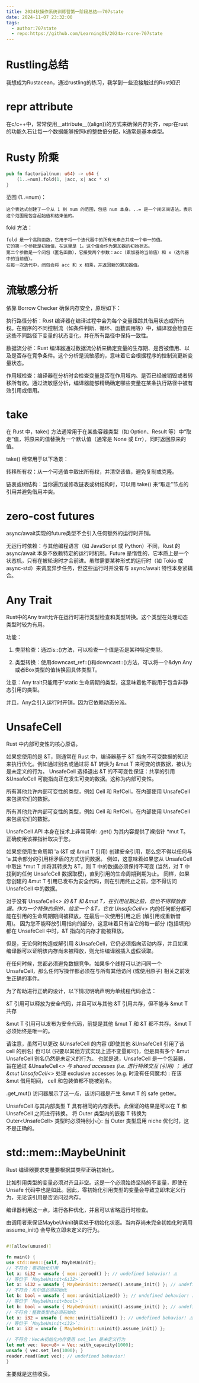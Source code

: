 ```yaml
---
title: 2024秋操作系统训练营第一阶段总结——707state
date: 2024-11-07 23:32:00
tags:
  - author:707state 
  - repo:https://github.com/LearningOS/2024a-rcore-707state
---
```


# Rustling总结

我想成为Rustacean，通过rustling的练习，我学到一些没接触过的Rust知识

# repr attribute

在c/c++中，常常使用__attribute__((align))的方式来确保内存对齐，repr在rust的功能久石让每一个数据能够按照k的整数倍分配，k通常是基本类型。


# Rusty 阶乘

```rust 
pub fn factorial(num: u64) -> u64 {
    (1..=num).fold(1, |acc, x| acc * x)
}
```

范围 (1..=num)：

    这个表达式创建了一个从 1 到 num 的范围，包括 num 本身。..= 是一个闭区间语法，表示这个范围是包含起始值和结束值的。

fold 方法：

    fold 是一个高阶函数，它用于将一个迭代器中的所有元素合并成一个单一的值。
    它的第一个参数是初始值，在这里是 1。这个值会作为累加器的初始状态。
    第二个参数是一个闭包（匿名函数），它接受两个参数：acc（累加器的当前值）和 x（迭代器中的当前值）。
    在每一次迭代中，闭包会将 acc 和 x 相乘，并返回新的累加器值。

# 流敏感分析

依靠 Borrow Checker 确保内存安全，原理如下：

执行路径分析：Rust 编译器在编译过程中会为每个变量跟踪其借用状态或所有权。在程序的不同控制流（如条件判断、循环、函数调用等）中，编译器会检查在这些不同路径下变量的状态变化，并在所有路径中保持一致性。

数据流分析：Rust 编译器通过数据流分析来确定变量的生存期、是否被借用、以及是否存在竞争条件。这个分析是流敏感的，意味着它会根据程序的控制流更新变量状态。

作用域检查：编译器在分析时会检查变量是否在作用域内、是否已经被销毁或者转移所有权。通过流敏感分析，编译器能够精确确定哪些变量在某条执行路径中被有效引用或借用。


# take 

在 Rust 中，take() 方法通常用于在某些容器类型（如 Option、Result 等）中“取走”值，将原来的值替换为一个默认值（通常是 None 或 Err），同时返回原来的值。

take() 经常用于以下场景：

转移所有权：从一个可选值中取出所有权，并清空该值，避免复制或克隆。

链表或树结构：当你遍历或修改链表或树结构时，可以用 take() 来“取走”节点的引用并避免借用冲突。

# zero-cost futures 

async/await实现的future类型不会引入任何额外的运行时开销。

无运行时依赖：与其他编程语言（如 JavaScript 或 Python）不同，Rust 的 async/await 本身不依赖特定的运行时机制。Future 是惰性的，它本质上是一个状态机，只有在被轮询时才会前进。虽然需要某种形式的运行时（如 Tokio 或 async-std）来调度异步任务，但这些运行时并没有与 async/await 特性本身紧耦合。

# Any Trait

Rust中的Any trait允许在运行时进行类型检查和类型转换。这个类型在处理动态类型时较为有用。

功能：

1. 类型检查：通过is::<T>()方法，可以检查一个值是否是某种特定类型。

2. 类型转换：使用downcast_ref::<T>()和downcast::<T>()方法，可以将一个&dyn Any或者Box<dyn Any>类型的值转换回具体类型T。

注意：Any trait只能用于'static 生命周期的类型，这意味着他不能用于包含非静态引用的类型。

并且，Any会引入运行时开销，因为它依赖动态分派。


# UnsafeCell

Rust 中内部可变性的核心原语。

如果您使用的是 &T，则通常在 Rust 中，编译器基于 &T 指向不可变数据的知识来执行优化。例如通过别名或通过将 &T 转换为 &mut T 来可变的该数据，被认为是未定义的行为。 UnsafeCell<T> 选择退出 &T 的不可变性保证：共享的引用 &UnsafeCell<T> 可能指向正在发生可变的数据。这称为内部可变性。

所有其他允许内部可变性的类型，例如 Cell<T> 和 RefCell<T>，在内部使用 UnsafeCell 来包装它们的数据。

所有其他允许内部可变性的类型，例如 Cell<T> 和 RefCell<T>，在内部使用 UnsafeCell 来包装它们的数据。

UnsafeCell API 本身在技术上非常简单: .get() 为其内容提供了裸指针 *mut T。正确使用该裸指针取决于您。

如果您使用生命周期 'a (&T 或 &mut T 引用) 创建安全引用，那么您不得以任何与 'a 其余部分的引用相矛盾的方式访问数据。 例如，这意味着如果您从 UnsafeCell<T> 中取出 *mut T 并将其转换为 &T，则 T 中的数据必须保持不可变 (当然，对 T 中找到的任何 UnsafeCell 数据取模)，直到引用的生命周期到期为止。 同样，如果您创建的 &mut T 引用已发布为安全代码，则在引用终止之前，您不得访问 UnsafeCell 中的数据。



对于没有 UnsafeCell<_> 的 &T 和 &mut T，在引用过期之前，您也不得释放数据。作为一个特殊的例外，给定一个 &T，它在 UnsafeCell<_> 内的任何部分都可能在引用的生命周期期间被释放，在最后一次使用引用之后 (解引用或重新借用)。 因为您不能释放引用指向的部分，这意味着只有当它的每一部分 (包括填充) 都在 UnsafeCell 中时，&T 指向的内存才能被释放。

但是，无论何时构造或解引用 &UnsafeCell<T>，它仍必须指向活动内存，并且如果编译器可以证明该内存尚未被释放，则允许编译器插入虚假读取。

在任何时候，您都必须避免数据竞争。如果多个线程可以访问同一个 UnsafeCell，那么任何写操作都必须在与所有其他访问 (或使用原子) 相关之前发生正确的事件。

为了帮助进行正确的设计，以下情况明确声明为单线程代码合法：

&T 引用可以释放为安全代码，并且可以与其他 &T 引用共存，但不能与 &mut T 共存

&mut T 引用可以发布为安全代码，前提是其他 &mut T 和 &T 都不共存。&mut T 必须始终是唯一的。


请注意，虽然可以更改 &UnsafeCell<T> 的内容 (即使其他 &UnsafeCell<T> 引用了该 cell 的别名) 也可以 (只要以其他方式实现上述不变量即可)，但是具有多个 &mut UnsafeCell<T> 别名仍然是未定义的行为。 也就是说，UnsafeCell 是一个包装器，旨在通过 &UnsafeCell<_> 与 shared accesses (i.e. 进行特殊交互 (引用) ； 通过 &mut UnsafeCell<_> 处理 exclusive accesses (e.g. 时没有任何魔术) : 在该 &mut 借用期间， cell 和包装值都不能被别名。

.get_mut() 访问器展示了这一点，该访问器是产生 &mut T 的 safe getter。

UnsafeCell<T> 与其内部类型 T 具有相同的内存表示。此保证的结果是可以在 T 和 UnsafeCell<T> 之间进行转换。 将 Outer<T> 类型内的嵌套 T 转换为 Outer<UnsafeCell<T>> 类型时必须特别小心: 当 Outer<T> 类型启用 niche 优化时，这不是正确的。


# std::mem::MaybeUninit

Rust 编译器要求变量要根据其类型正确初始化。

比如引用类型的变量必须对齐且非空。这是一个必须始终坚持的不变量，即使在 Unsafe 代码中也是如此。因此，零初始化引用类型的变量会导致立即未定义行为，无论该引用是否访问过内存。

编译器利用这一点，进行各种优化，并且可以省略运行时检查。

由调用者来保证MaybeUninit<T>确实处于初始化状态。当内存尚未完全初始化时调用 assume_init() 会导致立即未定义的行为。
```rs 

#![allow(unused)]

fn main() {
use std::mem::{self, MaybeUninit};
// 不符合：零初始化引用
let x: &i32 = unsafe { mem::zeroed() }; // undefined behavior! ⚠️
// 等价于 `MaybeUninit<&i32>`:
let x: &i32 = unsafe { MaybeUninit::zeroed().assume_init() }; // undefined behavior! 
// 不符合：布尔值必须初始化
let b: bool = unsafe { mem::uninitialized() }; // undefined behavior! ⚠️
// 等价于 `MaybeUninit<bool>`:
let b: bool = unsafe { MaybeUninit::uninit().assume_init() }; // undefined behavior! 
// 不符合：整数类型也必须初始化
let x: i32 = unsafe { mem::uninitialized() }; // undefined behavior! ⚠️
// 等价于 `MaybeUninit<i32>`:
let x: i32 = unsafe { MaybeUninit::uninit().assume_init() }; 

// 不符合：Vec未初始化内存使用 set_len 是未定义行为
let mut vec: Vec<u8> = Vec::with_capacity(1000);
unsafe { vec.set_len(1000); }
reader.read(&mut vec); // undefined behavior!
}
```


主要就是这些收获。
